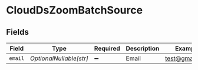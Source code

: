 # CloudDsZoomBatchSource


## Fields

| Field                   | Type                    | Required                | Description             | Example                 |
| ----------------------- | ----------------------- | ----------------------- | ----------------------- | ----------------------- |
| `email`                 | *OptionalNullable[str]* | :heavy_minus_sign:      | Email                   | test@gmail.com          |